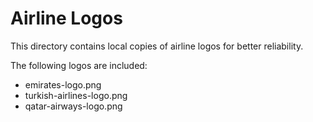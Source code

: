 
# Airline Logos

This directory contains local copies of airline logos for better reliability.

The following logos are included:
- emirates-logo.png
- turkish-airlines-logo.png
- qatar-airways-logo.png
